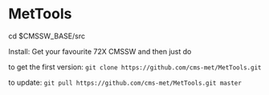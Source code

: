 # MetTools

cd $CMSSW_BASE/src

Install: Get your favourite 72X CMSSW and then just do

to get the first version:
`git clone https://github.com/cms-met/MetTools.git`

to update:
`git pull https://github.com/cms-met/MetTools.git master`
